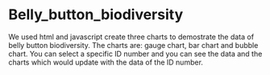 # Belly_button_biodiversity
We used html and javascript create three charts to demostrate the data of belly button biodiversity. The charts are: gauge chart, bar chart and bubble chart. You can select a specific ID number and you can see the data and the charts which would update with the data of the ID number.
